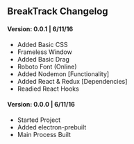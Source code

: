 ## BreakTrack Changelog

#### Version: 0.0.1 | 6/11/16
- Added Basic CSS
- Frameless Window
- Added Basic Drag
- Roboto Font (Online)
- Added Nodemon [Functionality]
- Added React & Redux [Dependencies]
- Readied React Hooks

#### Version: 0.0.0 | 6/11/16
- Started Project
- Added electron-prebuilt
- Main Process Built
